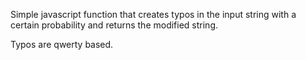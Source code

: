 Simple javascript function that creates typos in the input string with a certain probability and returns the modified string.

Typos are qwerty based.